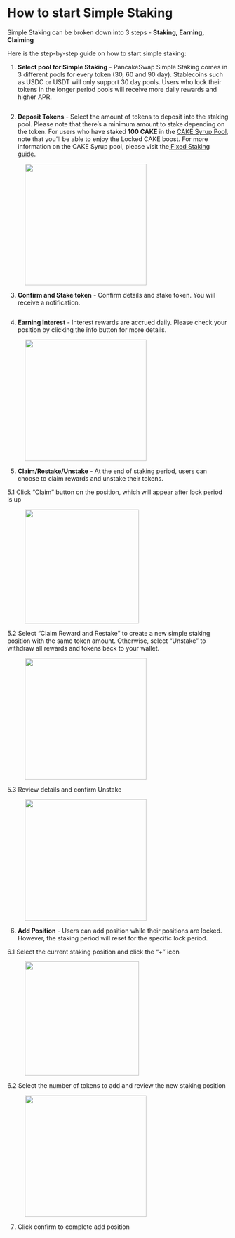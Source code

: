 # How to start Simple Staking

Simple Staking can be broken down into 3 steps - **Staking, Earning, Claiming**

Here is the step-by-step guide on how to start simple staking:

1. **Select pool for Simple Staking** -  PancakeSwap Simple Staking comes in 3 different pools for every token (30, 60 and 90 day). Stablecoins such as USDC or USDT will only support 30 day pools. Users who lock their tokens in the longer period pools will receive more daily rewards and higher APR.

<figure><img src="../../.gitbook/assets/Simple Staking-1 .png" alt=""><figcaption></figcaption></figure>

2. **Deposit Tokens** - Select the amount of tokens to deposit into the staking pool. Please note that there’s a minimum amount to stake depending on the token. For users who have staked **100 CAKE** in the [CAKE Syrup Pool](https://pancakeswap.finance/pools), note that you’ll be able to enjoy the Locked CAKE boost. For more information on the CAKE Syrup pool, please visit the[ ](../syrup-pool/new-cake-pool/fixed-term-staking.md)[Fixed Staking guide](../syrup-pool/new-cake-pool/fixed-term-staking.md).

<figure><img src="../../.gitbook/assets/png (6).png" alt="" width="277"><figcaption></figcaption></figure>

3. **Confirm and Stake token** - Confirm details and stake token. You will receive a notification.&#x20;

<figure><img src="../../.gitbook/assets/Simple Staking-3.png" alt=""><figcaption></figcaption></figure>

4. **Earning Interest** - Interest rewards are accrued daily. Please check your position by clicking the info button for more details.

<figure><img src="../../.gitbook/assets/Group 883379454.png" alt="" width="277"><figcaption></figcaption></figure>

5. **Claim/Restake/Unstake** - At the end of staking period, users can choose to claim rewards and unstake their tokens.

5.1 Click “Claim” button on the position, which will appear after lock period is up

<figure><img src="../../.gitbook/assets/png (8).png" alt="" width="260"><figcaption></figcaption></figure>

5.2 Select “Claim Reward and Restake” to create a new simple staking position with the same token amount. Otherwise, select “Unstake” to withdraw all rewards and tokens back to your wallet.

<figure><img src="../../.gitbook/assets/Simple Staking 6.png" alt="" width="277"><figcaption></figcaption></figure>

5.3 Review details and confirm Unstake

<figure><img src="../../.gitbook/assets/Group 883379484.png" alt="" width="277"><figcaption></figcaption></figure>

6. **Add Position** - Users can add position while their positions are locked. However, the staking period will reset for the specific lock period.

6.1 Select the current staking position and click the “+” icon

<figure><img src="../../.gitbook/assets/Simple Staking-5.png" alt="" width="260"><figcaption></figcaption></figure>

6.2 Select the number of tokens to add and review the new staking position

<figure><img src="../../.gitbook/assets/Simple Staking-6.png" alt="" width="277"><figcaption></figcaption></figure>

7. Click confirm to complete add position
